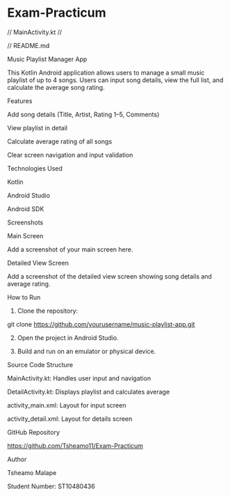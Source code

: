# Exam-Practicum
// MainActivity.kt // 

// README.md

Music Playlist Manager App

This Kotlin Android application allows users to manage a small music playlist of up to 4 songs. Users can input song details, view the full list, and calculate the average song rating.

Features

Add song details (Title, Artist, Rating 1–5, Comments)

View playlist in detail

Calculate average rating of all songs

Clear screen navigation and input validation


Technologies Used

Kotlin

Android Studio

Android SDK


Screenshots

Main Screen

Add a screenshot of your main screen here.

Detailed View Screen

Add a screenshot of the detailed view screen showing song details and average rating.

How to Run

1. Clone the repository:



git clone https://github.com/yourusername/music-playlist-app.git

2. Open the project in Android Studio.


3. Build and run on an emulator or physical device.



Source Code Structure

MainActivity.kt: Handles user input and navigation

DetailActivity.kt: Displays playlist and calculates average

activity_main.xml: Layout for input screen

activity_detail.xml: Layout for details screen


GitHub Repository

https://github.com/Tsheamo11/Exam-Practicum

Author

Tsheamo Malape

Student Number: ST10480436
